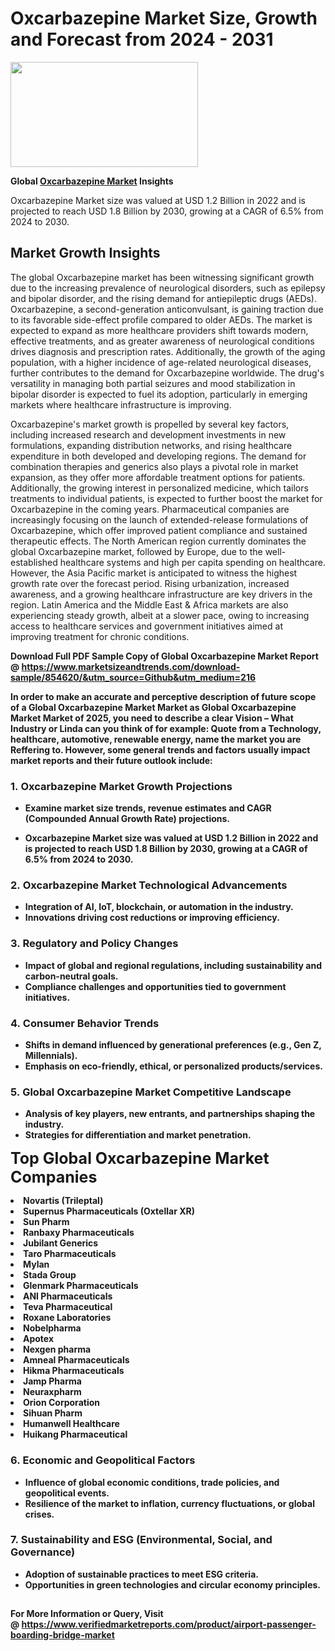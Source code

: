 <H1>Oxcarbazepine Market Size, Growth and Forecast from 2024 - 2031</H1><img class="aligncenter size-medium wp-image-584254" src="https://thirdeyenews.in/wp-content/uploads/2024/09/Global-Market-Research-300x168.jpeg" alt="" width="300" height="168" /><p><strong>Global&nbsp;<a href="https://www.marketsizeandtrends.com/download-sample/854620/&amp;utm_source=Github&utm_medium=216">Oxcarbazepine Market</a> Insights</strong></p><p>Oxcarbazepine Market size was valued at USD 1.2 Billion in 2022 and is projected to reach USD 1.8 Billion by 2030, growing at a CAGR of 6.5% from 2024 to 2030.</p><p><h2>Market Growth Insights</h2> <p>The global Oxcarbazepine market has been witnessing significant growth due to the increasing prevalence of neurological disorders, such as epilepsy and bipolar disorder, and the rising demand for antiepileptic drugs (AEDs). Oxcarbazepine, a second-generation anticonvulsant, is gaining traction due to its favorable side-effect profile compared to older AEDs. The market is expected to expand as more healthcare providers shift towards modern, effective treatments, and as greater awareness of neurological conditions drives diagnosis and prescription rates. Additionally, the growth of the aging population, with a higher incidence of age-related neurological diseases, further contributes to the demand for Oxcarbazepine worldwide. The drug's versatility in managing both partial seizures and mood stabilization in bipolar disorder is expected to fuel its adoption, particularly in emerging markets where healthcare infrastructure is improving.</p> <p><strong></strong></p> <p>Oxcarbazepine's market growth is propelled by several key factors, including increased research and development investments in new formulations, expanding distribution networks, and rising healthcare expenditure in both developed and developing regions. The demand for combination therapies and generics also plays a pivotal role in market expansion, as they offer more affordable treatment options for patients. Additionally, the growing interest in personalized medicine, which tailors treatments to individual patients, is expected to further boost the market for Oxcarbazepine in the coming years. Pharmaceutical companies are increasingly focusing on the launch of extended-release formulations of Oxcarbazepine, which offer improved patient compliance and sustained therapeutic effects. The North American region currently dominates the global Oxcarbazepine market, followed by Europe, due to the well-established healthcare systems and high per capita spending on healthcare. However, the Asia Pacific market is anticipated to witness the highest growth rate over the forecast period. Rising urbanization, increased awareness, and a growing healthcare infrastructure are key drivers in the region. Latin America and the Middle East & Africa markets are also experiencing steady growth, albeit at a slower pace, owing to increasing access to healthcare services and government initiatives aimed at improving treatment for chronic conditions.</p> <p><strong></p><p><span class=""><strong>Download Full PDF Sample Copy of Global Oxcarbazepine Market Report</strong> @ <a href="https://www.marketsizeandtrends.com/download-sample/854620/&amp;utm_source=Github&utm_medium=216" target="_blank">https://www.marketsizeandtrends.com/download-sample/854620/&amp;utm_source=Github&utm_medium=216</a></span></p><p>In order to make an accurate and perceptive description of future scope of a Global&nbsp;Oxcarbazepine Market Market as Global&nbsp;Oxcarbazepine Market Market of 2025, you need to describe a clear Vision &ndash; What Industry or Linda can you think of for example: Quote from a Technology, healthcare, automotive, renewable energy, name the market you are Reffering to. However, some general trends and factors usually impact market reports and their future outlook include:</p><h3>1.&nbsp;<strong>Oxcarbazepine Market Growth Projections</strong></h3><ul><li>Examine market size trends, revenue estimates and CAGR (Compounded Annual Growth Rate) projections.</li><li><p>Oxcarbazepine Market size was valued at USD 1.2 Billion in 2022 and is projected to reach USD 1.8 Billion by 2030, growing at a CAGR of 6.5% from 2024 to 2030.</p></li></ul><h3>2.&nbsp;<strong>Oxcarbazepine Market Technological Advancements</strong></h3><ul><li>Integration of AI, IoT, blockchain, or automation in the industry.</li><li>Innovations driving cost reductions or improving efficiency.</li></ul><h3>3.&nbsp;<strong>Regulatory and Policy Changes</strong></h3><ul><li>Impact of global and regional regulations, including sustainability and carbon-neutral goals.</li><li>Compliance challenges and opportunities tied to government initiatives.</li></ul><h3>4.&nbsp;<strong>Consumer Behavior Trends</strong></h3><ul><li>Shifts in demand influenced by generational preferences (e.g., Gen Z, Millennials).</li><li>Emphasis on eco-friendly, ethical, or personalized products/services.</li></ul><h3>5.&nbsp;<strong>Global Oxcarbazepine Market Competitive Landscape</strong></h3><ul><li>Analysis of key players, new entrants, and partnerships shaping the industry.</li><li>Strategies for differentiation and market penetration.</li></ul><p data-pm-slice="1 1 []"><span style="color: inherit; font-family: inherit; font-size: 25px;">Top Global Oxcarbazepine Market Companies</span></p><div class="" data-test-id=""><p><li>Novartis (Trileptal)</li><li> Supernus Pharmaceuticals (Oxtellar XR)</li><li> Sun Pharm</li><li> Ranbaxy Pharmaceuticals</li><li> Jubilant Generics</li><li> Taro Pharmaceuticals</li><li> Mylan</li><li> Stada Group</li><li> Glenmark Pharmaceuticals</li><li> ANI Pharmaceuticals</li><li> Teva Pharmaceutical</li><li> Roxane Laboratories</li><li> Nobelpharma</li><li> Apotex</li><li> Nexgen pharma</li><li> Amneal Pharmaceuticals</li><li> Hikma Pharmaceuticals</li><li> Jamp Pharma</li><li> Neuraxpharm</li><li> Orion Corporation</li><li> Sihuan Pharm</li><li> Humanwell Healthcare</li><li> Huikang Pharmaceutical</li></p></div><h3>6.&nbsp;<strong>Economic and Geopolitical Factors</strong></h3><ul><li>Influence of global economic conditions, trade policies, and geopolitical events.</li><li>Resilience of the market to inflation, currency fluctuations, or global crises.</li></ul><h3>7.&nbsp;<strong>Sustainability and ESG (Environmental, Social, and Governance)</strong></h3><ul><li>Adoption of sustainable practices to meet ESG criteria.</li><li>Opportunities in green technologies and circular economy principles.</li></ul><h2><strong style="font-size: 14px;">For More Information or Query, Visit @&nbsp;</strong><a style="background-color: #ffffff; font-size: 14px;" href="https://www.marketsizeandtrends.com/report/oxcarbazepine-market/" target="_blank">https://www.verifiedmarketreports.com/product/airport-passenger-boarding-bridge-market</a></h2>
